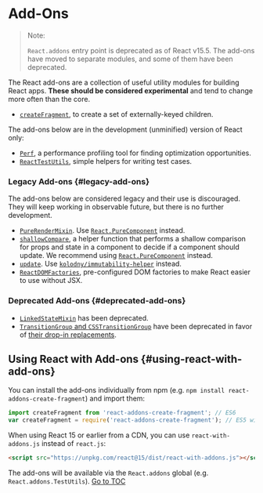 
# Add-Ons


> Note:
>
> `React.addons` entry point is deprecated as of React v15.5. The add-ons have moved to separate modules, and some of them have been deprecated.

The React add-ons are a collection of useful utility modules for building React apps. **These should be considered experimental** and tend to change more often than the core.

- [`createFragment`](./create-fragment.html), to create a set of externally-keyed children.

The add-ons below are in the development (unminified) version of React only:

- [`Perf`](./perf.html), a performance profiling tool for finding optimization opportunities.
- [`ReactTestUtils`](./test-utils.html), simple helpers for writing test cases.

### Legacy Add-ons {#legacy-add-ons}

The add-ons below are considered legacy and their use is discouraged. They will keep working in observable future, but there is no further development.

- [`PureRenderMixin`](./pure-render-mixin.html). Use [`React.PureComponent`](./react-api.html#reactpurecomponent) instead.
- [`shallowCompare`](./shallow-compare.html), a helper function that performs a shallow comparison for props and state in a component to decide if a component should update. We recommend using [`React.PureComponent`](./react-api.html#reactpurecomponent) instead.
- [`update`](./update.html). Use [`kolodny/immutability-helper`](https://github.com/kolodny/immutability-helper) instead.
- [`ReactDOMFactories`](https://www.npmjs.com/package/react-dom-factories), pre-configured DOM factories to make React easier to use without JSX.

### Deprecated Add-ons {#deprecated-add-ons}

- [`LinkedStateMixin`](./two-way-binding-helpers.html) has been deprecated.
- [`TransitionGroup` and `CSSTransitionGroup`](./animation.html) have been deprecated in favor of [their drop-in replacements](https://github.com/reactjs/react-transition-group/tree/v1-stable).

## Using React with Add-ons {#using-react-with-add-ons}

You can install the add-ons individually from npm (e.g. `npm install react-addons-create-fragment`) and import them:

```javascript
import createFragment from 'react-addons-create-fragment'; // ES6
var createFragment = require('react-addons-create-fragment'); // ES5 with npm
```

When using React 15 or earlier from a CDN, you can use `react-with-addons.js` instead of `react.js`:

```html
<script src="https://unpkg.com/react@15/dist/react-with-addons.js"></script>
```

The add-ons will be available via the `React.addons` global (e.g. `React.addons.TestUtils`).
<span style="float: footnote;"><a href="./index.html#toc">Go to TOC</a></span>
